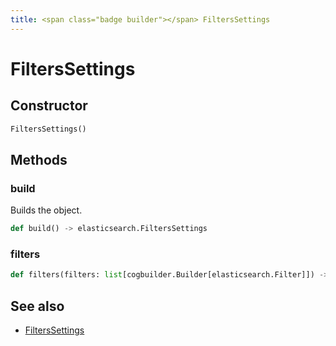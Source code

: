 ```yaml
---
title: <span class="badge builder"></span> FiltersSettings
---
```

# <span class="badge builder"></span> FiltersSettings

## Constructor

```python
FiltersSettings()
```
## Methods

### <span class="badge object-method"></span> build

Builds the object.

```python
def build() -> elasticsearch.FiltersSettings
```

### <span class="badge object-method"></span> filters

```python
def filters(filters: list[cogbuilder.Builder[elasticsearch.Filter]]) -> typing.Self
```

## See also

 * <span class="badge object-type-class"></span> [FiltersSettings](./object-FiltersSettings.md)
